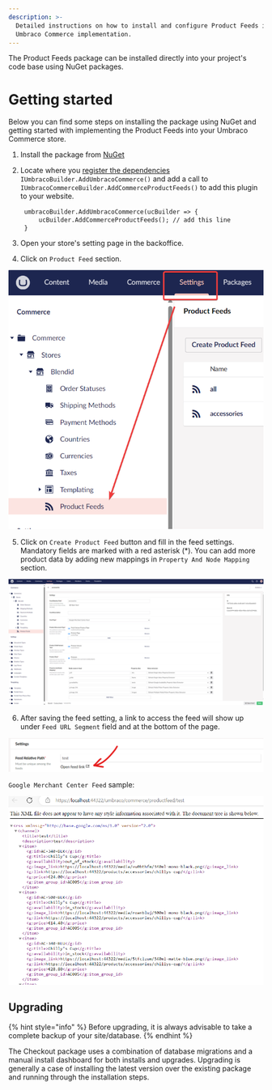 ```yaml
---
description: >-
  Detailed instructions on how to install and configure Product Feeds into your
  Umbraco Commerce implementation.
---
```


The Product Feeds package can be installed directly into your project's code base using NuGet packages. 

# Getting started

Below you can find some steps on installing the package using NuGet and getting started with implementing the Product Feeds into your Umbraco Commerce store.


1. Install the package from [NuGet](https://www.nuget.org/packages/Umbraco.Commerce.ProductFeeds/)

2. Locate where you [register the dependencies](https://docs.umbraco.com/umbraco-commerce/key-concepts/umbraco-commerce-builder#registering-dependencies) `IUmbracoBuilder.AddUmbracoCommerce()` and add a call to `IUmbracoCommerceBuilder.AddCommerceProductFeeds()` to add this plugin to your website.

        umbracoBuilder.AddUmbracoCommerce(ucBuilder => {
            ucBuilder.AddCommerceProductFeeds(); // add this line
        }

3. Open your store's setting page in the backoffice.
	
4. Click on `Product Feed` section.

![product feed list page](./media/product-feed-list-page.png)

5. Click on `Create Product Feed` button and fill in the feed settings. Mandatory fields are marked with a red asterisk (*). You can add more product data by adding new mappings in `Property And Node Mapping` section.

![feed setting page](./media/feed-setting-page.png)

6. After saving the feed setting, a link to access the feed will show up under `Feed URL Segment` field and at the bottom of the page.

![open feed link](./media/open-feed-link.png)

`Google Merchant Center Feed` sample:

![google merchant center feed](./media/google-merchant-center-feed.png)

## Upgrading

{% hint style="info" %}
Before upgrading, it is always advisable to take a complete backup of your site/database.
{% endhint %}

The Checkout package uses a combination of database migrations and a manual install dashboard for both installs and upgrades. Upgrading is generally a case of installing the latest version over the existing package and running through the installation steps.
